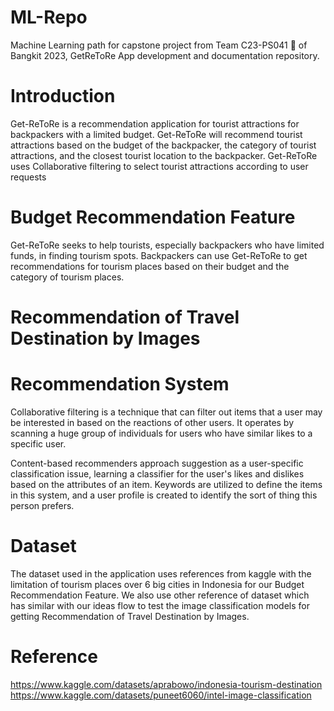 # ML-Repo
Machine Learning path for capstone project from Team C23-PS041 🙌 of Bangkit 2023, GetReToRe App development and documentation repository.

# Introduction
Get-ReToRe is a recommendation application for tourist attractions for backpackers with a limited budget. Get-ReToRe will recommend tourist attractions based on the budget of the backpacker, the category of tourist attractions, and the closest tourist location to the backpacker. Get-ReToRe uses Collaborative filtering to select tourist attractions according to user requests

# Budget Recommendation Feature
Get-ReToRe seeks to help tourists, especially backpackers who have limited funds, in finding tourism spots. Backpackers can use Get-ReToRe to get recommendations for tourism places based on their budget and the category of tourism places.

# Recommendation of Travel Destination by Images


# Recommendation System
Collaborative filtering is a technique that can filter out items that a user may be interested in based on the reactions of other users. It operates by scanning a huge group of individuals for users who have similar likes to a specific user.

Content-based recommenders approach suggestion as a user-specific classification issue, learning a classifier for the user's likes and dislikes based on the attributes of an item. Keywords are utilized to define the items in this system, and a user profile is created to identify the sort of thing this person prefers.

# Dataset
The dataset used in the application uses references from kaggle with the limitation of tourism places over 6 big cities in Indonesia for our Budget Recommendation Feature. We also use other reference of dataset which has similar with our ideas flow to test the image classification models for getting Recommendation of Travel Destination by Images.

# Reference
https://www.kaggle.com/datasets/aprabowo/indonesia-tourism-destination
https://www.kaggle.com/datasets/puneet6060/intel-image-classification
